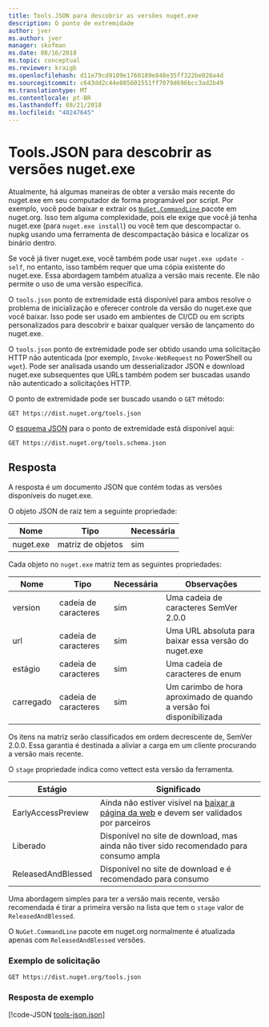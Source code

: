 ```yaml
---
title: Tools.JSON para descobrir as versões nuget.exe
description: O ponto de extremidade
author: jver
ms.author: jver
manager: skofman
ms.date: 08/16/2018
ms.topic: conceptual
ms.reviewer: kraigb
ms.openlocfilehash: d11e79cd9109e1760189e848e35ff322be026a4d
ms.sourcegitcommit: c643dd2c44e085601551ff7079d696bcc3ad2b49
ms.translationtype: MT
ms.contentlocale: pt-BR
ms.lasthandoff: 08/21/2018
ms.locfileid: "40247645"
---
```

# <a name="toolsjson-for-discovering-nugetexe-versions"></a>Tools.JSON para descobrir as versões nuget.exe

Atualmente, há algumas maneiras de obter a versão mais recente do nuget.exe em seu computador de forma programável por script. Por exemplo, você pode baixar e extrair os [ `NuGet.CommandLine` ](https://www.nuget.org/packages/NuGet.CommandLine/) pacote em nuget.org. Isso tem alguma complexidade, pois ele exige que você já tenha nuget.exe (para `nuget.exe install`) ou você tem que descompactar o. nupkg usando uma ferramenta de descompactação básica e localizar os binário dentro.

Se você já tiver nuget.exe, você também pode usar `nuget.exe update -self`, no entanto, isso também requer que uma cópia existente do nuget.exe. Essa abordagem também atualiza a versão mais recente. Ele não permite o uso de uma versão específica.

O `tools.json` ponto de extremidade está disponível para ambos resolve o problema de inicialização e oferecer controle da versão do nuget.exe que você baixar. Isso pode ser usado em ambientes de CI/CD ou em scripts personalizados para descobrir e baixar qualquer versão de lançamento do nuget.exe.

O `tools.json` ponto de extremidade pode ser obtido usando uma solicitação HTTP não autenticada (por exemplo, `Invoke-WebRequest` no PowerShell ou `wget`). Pode ser analisada usando um desserializador JSON e download nuget.exe subsequentes que URLs também podem ser buscadas usando não autenticado a solicitações HTTP.

O ponto de extremidade pode ser buscado usando o `GET` método:

    GET https://dist.nuget.org/tools.json

O [esquema JSON](http://json-schema.org/) para o ponto de extremidade está disponível aqui:

    GET https://dist.nuget.org/tools.schema.json

## <a name="response"></a>Resposta

A resposta é um documento JSON que contém todas as versões disponíveis do nuget.exe.

O objeto JSON de raiz tem a seguinte propriedade:

Nome      | Tipo             | Necessária
--------- | ---------------- | --------
nuget.exe | matriz de objetos | sim

Cada objeto no `nuget.exe` matriz tem as seguintes propriedades:

Nome     | Tipo   | Necessária | Observações
-------- | ------ | -------- | -----
version  | cadeia de caracteres | sim      | Uma cadeia de caracteres SemVer 2.0.0
url      | cadeia de caracteres | sim      | Uma URL absoluta para baixar essa versão do nuget.exe
estágio    | cadeia de caracteres | sim      | Uma cadeia de caracteres de enum
carregado | cadeia de caracteres | sim      | Um carimbo de hora aproximado de quando a versão foi disponibilizada

Os itens na matriz serão classificados em ordem decrescente de, SemVer 2.0.0. Essa garantia é destinada a aliviar a carga em um cliente procurando a versão mais recente. 

O `stage` propriedade indica como vettect esta versão da ferramenta. 

Estágio              | Significado
------------------ | ------
EarlyAccessPreview | Ainda não estiver visível na [baixar a página da web](https://www.nuget.org/downloads) e devem ser validados por parceiros
Liberado           | Disponível no site de download, mas ainda não tiver sido recomendado para consumo ampla
ReleasedAndBlessed | Disponível no site de download e é recomendado para consumo

Uma abordagem simples para ter a versão mais recente, versão recomendada é tirar a primeira versão na lista que tem o `stage` valor de `ReleasedAndBlessed`.

O `NuGet.CommandLine` pacote em nuget.org normalmente é atualizada apenas com `ReleasedAndBlessed` versões.

### <a name="sample-request"></a>Exemplo de solicitação

    GET https://dist.nuget.org/tools.json

### <a name="sample-response"></a>Resposta de exemplo

[!code-JSON [tools-json.json](./_data/tools-json.json)]
